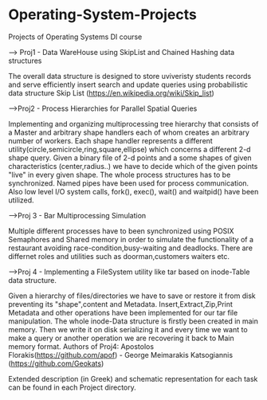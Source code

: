 # Operating-System-Projects
Projects of Operating Systems DI course

--> Proj1 - Data WareHouse using SkipList and Chained Hashing data structures

The overall data structure is designed to store uviveristy students records and serve efficiently insert search and update queries using probabilistic data structure Skip List (https://en.wikipedia.org/wiki/Skip_list)

-->Proj2 - Process Hierarchies for Parallel Spatial Queries

  Implementing and organizing multiprocessing tree hierarchy that consists of a Master and arbitrary shape handlers each of whom creates an arbitrary number of workers. 
  Each shape handler represents a different utility(circle,semicircle,ring,square,ellipse) which concerns a different 2-d shape query. Given a binary file of 2-d points and a some shapes of given characteristics (center,radius..) we have to decide which of the given points "live" in every given shape. The whole process structures has to be synchronized. Named pipes have been used for process communication. Also low level I/O system calls, fork(), exec(), wait() and waitpid() have been utilized. 
  
-->Proj 3 - Bar Multiprocessing Simulation

Multiple different processes have to been synchronized using POSIX Semaphores and Shared memory in order to simulate the functionality of a restaurant avoiding race-condition,busy-waiting and deadlocks. There are differnet roles and utilities such as doorman,customers waiters etc.

-->Proj 4 - Implementing a FileSystem utility like tar based on inode-Table data structure.

Given a hierarchy of files/directories we have to save or restore it from disk preventing its "shape",content and Metadata. Insert,Extract,Zip,Print Metadata and other operations have been implemented for our tar file manipulation. The whole inode-Data structure is firstly been created in main memory. Then we write it on disk serializing it and every time we want to make a query or another operation we are recovering it back to Main memory format.
Authors of Proj4: Apostolos Florakis(https://github.com/apof) - George Meimarakis Katsogiannis (https://github.com/Geokats)

Extended description (in Greek) and schematic representation for each task can be found in each Project directory.
